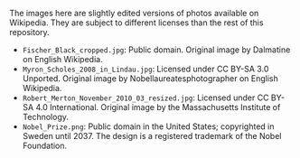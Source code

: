 The images here are slightly edited versions of photos available on Wikipedia. They are subject to different licenses
than the rest of this repository.

* `Fischer_Black_cropped.jpg`: Public domain. Original image by Dalmatine on English Wikipedia.
* `Myron_Scholes_2008_in_Lindau.jpg`: Licensed under CC BY-SA 3.0 Unported. Original image by Nobellaureatesphotographer
  on English Wikipedia.
* `Robert_Merton_November_2010_03_resized.jpg`: Licensed under CC BY-SA 4.0 International. Original image by the
  Massachusetts Institute of Technology.
* `Nobel_Prize.png`: Public domain in the United States; copyrighted in Sweden until 2037. The design is a registered
  trademark of the Nobel Foundation.
